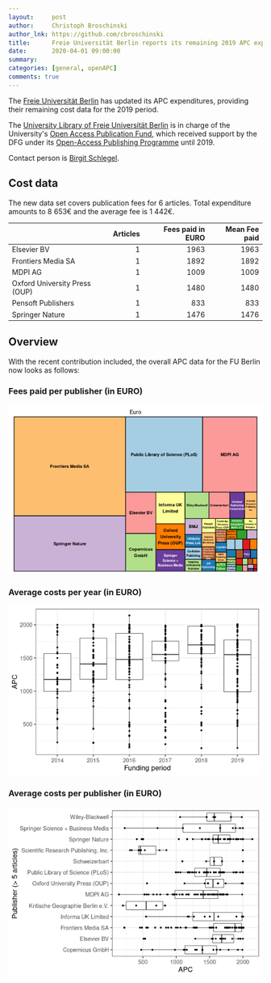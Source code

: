 ```yaml
---
layout:     post
author:     Christoph Broschinski
author_lnk: https://github.com/cbroschinski
title:      Freie Universität Berlin reports its remaining 2019 APC expenditures
date:       2020-04-01 09:00:00
summary:    
categories: [general, openAPC]
comments: true
---
```




The [Freie Universität Berlin](http://www.fu-berlin.de/en) has updated its APC expenditures, providing their remaining cost data for the 2019 period.

The [University Library of Freie Universität Berlin](http://www.ub.fu-berlin.de/en/) is in charge of the University's [Open Access Publication Fund](http://www.fu-berlin.de/en/sites/open_access/finanzierung/publikationsfonds/index.html), which received support by the DFG under its [Open-Access Publishing Programme](http://www.dfg.de/en/research_funding/programmes/infrastructure/lis/funding_opportunities/open_access/) until 2019.

Contact person is [Birgit Schlegel](mailto:birgit.schlegel@fu-berlin.de).

## Cost data



The new data set covers publication fees for 6 articles. Total expenditure amounts to 8 653€ and the average fee is 1 442€.


|                              | Articles| Fees paid in EURO| Mean Fee paid|
|:-----------------------------|--------:|-----------------:|-------------:|
|Elsevier BV                   |        1|              1963|          1963|
|Frontiers Media SA            |        1|              1892|          1892|
|MDPI AG                       |        1|              1009|          1009|
|Oxford University Press (OUP) |        1|              1480|          1480|
|Pensoft Publishers            |        1|               833|           833|
|Springer Nature               |        1|              1476|          1476|

## Overview

With the recent contribution included, the overall APC data for the FU Berlin now looks as follows:

### Fees paid per publisher (in EURO)

![plot of chunk tree_fuberlin_2020_04_01_full](/figure/tree_fuberlin_2020_04_01_full-1.png)

###  Average costs per year (in EURO)

![plot of chunk box_fuberlin_2020_04_01_year_full](/figure/box_fuberlin_2020_04_01_year_full-1.png)

###  Average costs per publisher (in EURO)

![plot of chunk box_fuberlin_2020_04_01_publisher_full](/figure/box_fuberlin_2020_04_01_publisher_full-1.png)
